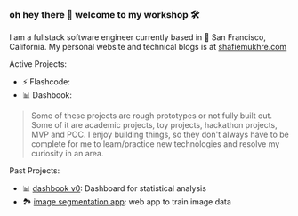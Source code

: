 ### oh hey there 👋 welcome to my workshop 🛠️

I am a fullstack software engineer currently based in 🌁 San Francisco, California. My personal website and technical blogs is at [shafiemukhre.com](https://shafiemukhre.com)

Active Projects:
* ⚡️ Flashcode:
* 📊 Dashbook: 

> Some of these projects are rough prototypes or not fully built out. Some of it are academic projects, toy projects, hackathon projects, MVP and POC. I enjoy building things, so they don't always have to be complete for me to learn/practice new technologies and resolve my curiosity in an area. 

Past Projects:

* 📊 [dashbook v0](https://github.com/shafiemukhre/dashbook-archived): Dashboard for statistical analysis
* 🏞️ [image segmentation app](google.com): web app to train image data




<!--
**shafiemukhre/shafiemukhre** is a ✨ _special_ ✨ repository because its `README.md` (this file) appears on your GitHub profile.

Here are some ideas to get you started:

- 🔭 I’m currently working on ...
- 🌱 I’m currently learning ...
- 👯 I’m looking to collaborate on ...
- 🤔 I’m looking for help with ...
- 💬 Ask me about ...
- 📫 How to reach me: ...
- 😄 Pronouns: ...
- ⚡ Fun fact: ...
-->
